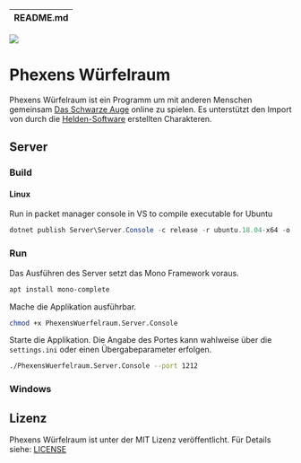 | README.md |
|:---|

![](Ui/Ui.Desktop/Resources/AppIcon.ico)

# Phexens Würfelraum
Phexens Würfelraum ist ein Programm um mit anderen Menschen gemeinsam [Das Schwarze Auge](http://www.ulisses-spiele.de/sortiment/rollenspiele/das-schwarze-auge/) online zu spielen. Es unterstützt den Import von durch die [Helden-Software](https://www.helden-software.de/) erstellten Charakteren.

## Server

### Build
#### Linux

Run in packet manager console in VS to compile executable for Ubuntu
```powershell
dotnet publish Server\Server.Console -c release -r ubuntu.18.04-x64 -o C:\VSDistribution\PhexensWuerfelraum.Server.Console
```

### Run
Das Ausführen des Server setzt das Mono Framework voraus.
```bash
apt install mono-complete
```

Mache die Applikation ausführbar.
```bash
chmod +x PhexensWuerfelraum.Server.Console
```

Starte die Applikation. Die Angabe des Portes kann wahlweise über die `settings.ini` oder einen Übergabeparameter erfolgen.
```bash
./PhexensWuerfelraum.Server.Console --port 1212
```

### Windows

## Lizenz

Phexens Würfelraum ist unter der MIT Lizenz veröffentlicht. Für Details siehe: [LICENSE](LICENSE)
